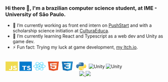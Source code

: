 ### Hi there 👋, I'm a brazilian computer science student, at IME - University of São Paulo.

- 🔭 I’m currently working as front end intern on [PushStart](https://pushstart.com.br/) and with a scholarship science initiation at [CulturaEduca](https://culturaeduca.cc/).
- 🌱 I’m currently learning React and Typescript as a web dev and Unity as game dev.
- ⚡ Fun fact: Trying my luck at game development, [my Itch.io](https://gmota.itch.io/).

<div style="display: inline_block"><br>
  <img align="center" alt="Js" height="30" width="40" src="https://raw.githubusercontent.com/devicons/devicon/master/icons/javascript/javascript-plain.svg">
  <img align="center" alt="Ts" height="30" width="40" src="https://raw.githubusercontent.com/devicons/devicon/master/icons/typescript/typescript-plain.svg">
  <img align="center" alt="React" height="30" width="40" src="https://raw.githubusercontent.com/devicons/devicon/master/icons/react/react-original.svg">
  <img align="center" alt="HTML" height="30" width="40" src="https://raw.githubusercontent.com/devicons/devicon/master/icons/html5/html5-original.svg">
  <img align="center" alt="CSS" height="30" width="40" src="https://raw.githubusercontent.com/devicons/devicon/master/icons/css3/css3-original.svg">
  <img align="center" alt="Python" height="30" width="40" src="https://raw.githubusercontent.com/devicons/devicon/master/icons/python/python-original.svg">
  <img align="center" alt="Unity" height="30" width="40" src="https://cdn.jsdelivr.net/gh/devicons/devicon/icons/godot/godot-original.svg" >
  <img align="center" alt="Unity" height="30" width="40" src="https://cdn.jsdelivr.net/gh/devicons/devicon/icons/unity/unity-original.svg" >
</div>

<div align="center">
  <a href="https://github.com/gfmota">
  <img height="180em" src="https://github-readme-stats.vercel.app/api?username=gfmota&show_icons=true&theme=dracula&include_all_commits=true&count_private=true"/>
  <img height="180em" src="https://github-readme-stats.vercel.app/api/top-langs/?username=gfmota&layout=compact&langs_count=7&theme=dracula"/>
</div>
  
